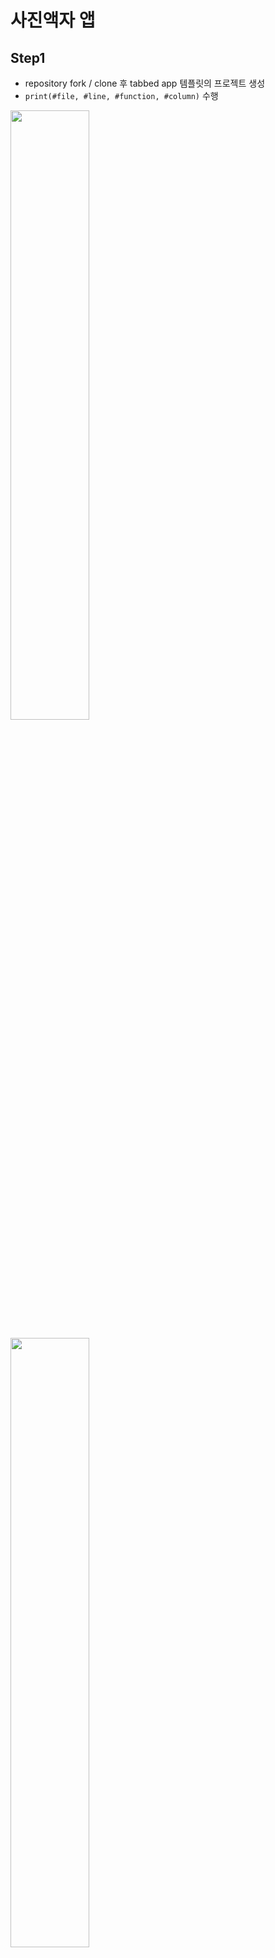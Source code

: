 # 사진액자 앱



## Step1

- repository fork / clone 후 tabbed app 템플릿의 프로젝트 생성
- `print(#file, #line, #function, #column)` 수행

<img src="https://user-images.githubusercontent.com/40784518/73708250-33756780-4741-11ea-81c2-41d338082c20.png" width="50%"></img>



<img src="https://user-images.githubusercontent.com/40784518/73708290-4a1bbe80-4741-11ea-923f-7c785bf20149.png" width="50%"></img>



## Step2

- `First Scene` 의 레이블을 IBOutlet으로 연결
- 연결한 아웃렛 변수에 값을 변경
- 레이블 속성 변경 

<img src="https://user-images.githubusercontent.com/40784518/73643455-e2209600-46b6-11ea-8622-93676dcb80e6.png" width="50%"></img>









<img src="https://user-images.githubusercontent.com/40784518/73646679-4a727600-46bd-11ea-98f8-f576e10997ca.png" width="50%"></img>



## Step3

- `First Scene` 에 버튼(UIButton)을 추가하고 IBAction으로 연결
- 연결한 액션에 대한 메서드 구현

<img src="https://user-images.githubusercontent.com/40784518/73707948-4a678a00-4740-11ea-9651-9230bca8c16b.png" width="30%"></img>

<img src="https://user-images.githubusercontent.com/40784518/73708076-afbb7b00-4740-11ea-8395-72e7041abb61.png" width="30%"></img>



